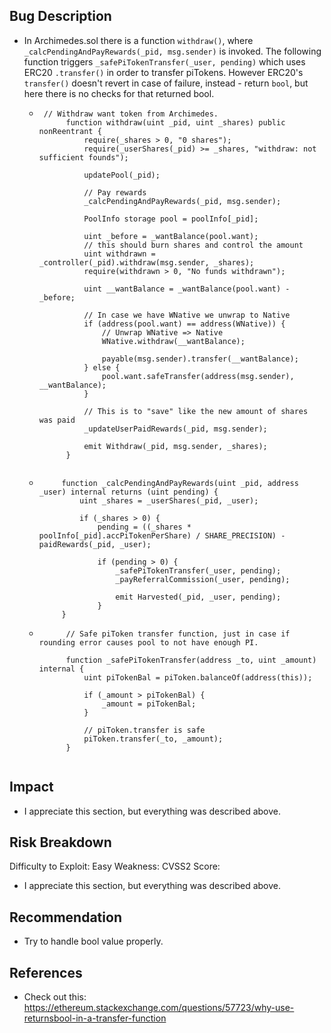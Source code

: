 ## Bug Description

- In Archimedes.sol there is a function `withdraw()`, where `_calcPendingAndPayRewards(_pid, msg.sender)` is invoked. The following function triggers `_safePiTokenTransfer(_user, pending)` which uses ERC20 `.transfer()` in order to transfer piTokens. However ERC20's `transfer()` doesn't revert in case of failure, instead - return `bool`, but here there is no checks for that returned bool. 

    - ```Solidity
       // Withdraw want token from Archimedes.
            function withdraw(uint _pid, uint _shares) public nonReentrant {
                require(_shares > 0, "0 shares");
                require(_userShares(_pid) >= _shares, "withdraw: not sufficient founds");

                updatePool(_pid);

                // Pay rewards
                _calcPendingAndPayRewards(_pid, msg.sender);

                PoolInfo storage pool = poolInfo[_pid];

                uint _before = _wantBalance(pool.want);
                // this should burn shares and control the amount
                uint withdrawn = _controller(_pid).withdraw(msg.sender, _shares);
                require(withdrawn > 0, "No funds withdrawn");

                uint __wantBalance = _wantBalance(pool.want) - _before;

                // In case we have WNative we unwrap to Native
                if (address(pool.want) == address(WNative)) {
                    // Unwrap WNative => Native
                    WNative.withdraw(__wantBalance);

                    payable(msg.sender).transfer(__wantBalance);
                } else {
                    pool.want.safeTransfer(address(msg.sender), __wantBalance);
                }

                // This is to "save" like the new amount of shares was paid
                _updateUserPaidRewards(_pid, msg.sender);

                emit Withdraw(_pid, msg.sender, _shares);
            } 


    -  ```Solidity
            function _calcPendingAndPayRewards(uint _pid, address _user) internal returns (uint pending) {
                uint _shares = _userShares(_pid, _user);

                if (_shares > 0) {
                    pending = ((_shares * poolInfo[_pid].accPiTokenPerShare) / SHARE_PRECISION) - paidRewards(_pid, _user);

                    if (pending > 0) {
                        _safePiTokenTransfer(_user, pending);
                        _payReferralCommission(_user, pending);

                        emit Harvested(_pid, _user, pending);
                    }
            }

    - ```Solidity
            // Safe piToken transfer function, just in case if rounding error causes pool to not have enough PI.

            function _safePiTokenTransfer(address _to, uint _amount) internal {
                uint piTokenBal = piToken.balanceOf(address(this));

                if (_amount > piTokenBal) {
                    _amount = piTokenBal;
                }

                // piToken.transfer is safe
                piToken.transfer(_to, _amount);
            }
    

## Impact
  - I appreciate this section, but everything was described above. 

## Risk Breakdown
Difficulty to Exploit: Easy
Weakness:
CVSS2 Score:
- I appreciate this section, but everything was described above. 

## Recommendation
- Try to handle bool value properly. 
  
## References
- Check out this: https://ethereum.stackexchange.com/questions/57723/why-use-returnsbool-in-a-transfer-function